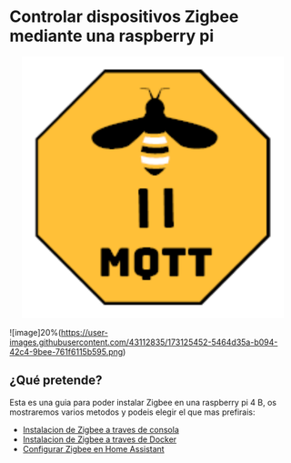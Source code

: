 # Controlar dispositivos Zigbee mediante una raspberry pi
<p align="center">
  <img width="460" src="https://github.com/Koenkk/zigbee2mqtt/blob/master/images/logo.png">
</p>


![image]20%(https://user-images.githubusercontent.com/43112835/173125452-5464d35a-b094-42c4-9bee-761f6115b595.png)

## ¿Qué pretende?

Esta es una guia para poder instalar Zigbee en una raspberry pi 4 B, os mostraremos varios metodos y podeis elegir el que mas prefirais:

* [Instalacion de Zigbee a traves de consola](zigbee_consola.md)
* [Instalacion de Zigbee a traves de Docker](zigbee_docker.md)
* [Configurar Zigbee en Home Assistant](zigbee_homeassistant.md)
